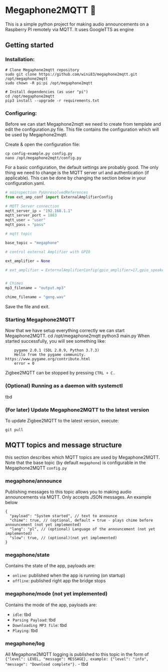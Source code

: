 
# Megaphone2MQTT 📢


This is a simple python project for making audio announcements on a Raspberry PI remotely via MQTT. It uses GoogleTTS as engine

## Getting started

### Installation:
```
# Clone Megaphone2mqtt repository
sudo git clone https://github.com/wini83/megaphone2mqtt.git /opt/megaphone2mqtt
sudo chown -R pi:pi /opt/megaphone2mqtt

# Install dependencies (as user "pi")
cd /opt/megaphone2mqtt
pip3 install --upgrade -r requirements.txt
```    

### Configuring:
Before we can start Megaphone2mqtt we need to create from template and edit the configuration.py file. This file contains the configuration which will be used by Megaphone2mqtt.

Create & open the configuration file:
```
cp config-example.py config.py
nano /opt/megaphone2mqtt/config.py
```
For a basic configuration, the default settings are probably good. The only thing we need to change is the MQTT server url and authentication (if applicable). This can be done by changing the section below in your configuration.yaml.

```python
# noinspection PyUnresolvedReferences
from ext_amp_conf import ExternalAmplifierConfig

# MQTT Server connection
mqtt_server_ip = "192.168.1.1"
mqtt_server_port = 1883
mqtt_user = "user"
mqtt_pass = "pass"

# mqtt topic

base_topic = "megaphone"

# control external Amplifier with GPIO

ext_amplifier = None

# ext_amplifier = ExternalAmplifierConfig(gpio_amplifier=17,gpio_speakers=27,delay_amplifier=2, delay_speakers=1)


# Chimes
mp3_filename = "output.mp3"

chime_filename = "gong.wav"
```
Save the file and exit.

### Starting Megaphone2MQTT
Now that we have setup everything correctly we can start Megaphone2MQTT.
    cd /opt/megaphone2mqtt
    python3 main.py
When started successfully, you will see something like:
```
    pygame 2.0.1 (SDL 2.0.9, Python 3.7.3)
    Hello from the pygame community. https://www.pygame.org/contribute.html
    error = 0
```
Zigbee2MQTT can be stopped by pressing `CTRL + C.`

### (Optional) Running as a daemon with systemctl
tbd

### (For later) Update Megaphone2MQTT to the latest version
To update Zigbee2MQTT to the latest version, execute:
```
git pull
```
## MQTT topics and message structure
this section describes which MQTT topics are used by Megaphone2MQTT. Note that the base topic (by default `megaphone`) is configurable in the Megaphone2MQTT `config.py`

### megaphone/announce
Publishing messages to this topic allows you to making audio announcements via MQTT. Only accepts JSON messages. An example below
```
{
  "payload": "System started", // text to announce
  "chime": true, // (optional, default = true - plays chime before announcement (not yet implemented)
  "lang": "pl", // (optional) Language of the announcement (not yet implemented)
  "slow": true, // (optional)(not yet implemented)
}
```

### megaphone/state
Contains the state of the app, payloads are:

* `online`: published when the app is running (on startup)
* `offline`: published right app the bridge stops

### megaphone/mode (not yet implemented)
Contains the mode of the app, payloads are: 

* `idle`: tbd
* `Parsing Payload`: tbd
* `Downloading MP3 file`: tbd
* `Playing`: tbd


### megaphone/log
All Megaphone2MQTT logging is published to this topic in the form of `{"level": LEVEL, "message": MESSAGE}, example: {"level": "info", "message": "Download complete"}.` - tbd
